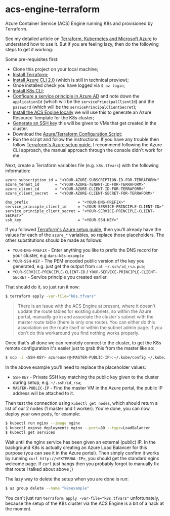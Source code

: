 # acs-engine-terraform
Azure Container Service (ACS) Engine running K8s and provisioned by Terraform.

See my detailed article on [Terraform, Kubernetes and Microsoft Azure](http://danielrhoades.com/) to understand how to use it.  But if you are feeling lazy, then do the following steps to get it working:

Some pre-requisites first:

* Clone this project on your local machine;
* [Install Terraform](https://www.terraform.io/intro/getting-started/install.html);
* [Install Azure CLI 2.0](https://docs.microsoft.com/en-us/cli/azure/install-azure-cli) (which is still in technical preview);
* Once installed check you have logged via `$ az login`;
* [Install K8s CLI](https://kubernetes.io/docs/tasks/kubectl/install/);
* [Configure a service principle in Azure AD](https://docs.microsoft.com/en-us/azure/container-service/container-service-kubernetes-service-principal#create-a-service-principal-in-azure-active-directory) and note down the `applicationId` (which will be the `servicePrincipalClientId`) and the `password` (which will be the `servicePrincipalClientSecret`);
* [Install the ACS Engine locally](https://github.com/Azure/acs-engine/blob/master/docs/acsengine.md#downloading-and-building-acs-engine-locally) we will use this to generate an Azure Resource Template for the K8s cluster;
* [Generate an SSH key](https://github.com/Azure/acs-engine/blob/master/docs/ssh.md#ssh-key-generation) this will be given to VMs that get created in the cluster.
* Download the [Azure/Terraform Configuration Script](https://github.com/mitchellh/packer/blob/master/contrib/azure-setup.sh);
* Run the script and follow the instructions.  If you have any trouble then follow [Terraform's Azure setup guide](https://www.terraform.io/docs/providers/azurerm/index.html), I recommend following the Azure CLI approach, the manual approach through the console didn't work for me.

Next, create a Terraform variables file (e.g. `k8s.tfvars`) with the following information:

```hcl-terraform
azure_subscription_id = "<YOUR-AZURE-SUBSCRIPTION-ID-FOR-TERRAFORM>"
azure_tenant_id       = "<YOUR-AZURE-TENANT-ID-FOR-TERRAFORM>"
azure_client_id       = "<YOUR-AZURE-CLIENT-ID-FOR-TERRAFORM>"
azure_client_secret   = "<YOUR-AZURE-CLIENT-SECRET-FOR-TERRAFORM>"

dns_prefix                      = "<YOUR-DNS-PREFIX>"
service_principle_client_id     = "<YOUR-SERVICE-PRINCIPLE-CLIENT-ID>"
service_principle_client_secret = "<YOUR-SERVICE-PRINCIPLE-CLIENT-SECRET>"
ssh_key                         = "<YOUR-SSH-KEY>"
```

If you followed [Terraform's Azure setup guide](https://www.terraform.io/docs/providers/azurerm/index.html), then you'll already have the values for each of the `azure_*` variables, so replace those placeholders.  The other substitutions should be made as follows:

* `YOUR-DNS-PREFIX` - Enter anything you like to prefix the DNS record for your cluster, e.g `dans-k8s-example`
* `YOUR-SSH-KEY` - The PEM encoded public version of the key you generated, e.g. just get the output from `cat ~/.ssh/id_rsa.pub`;
* `YOUR-SERVICE-PRINCIPLE-CLIENT-ID` / `YOUR-SERVICE-PRINCIPLE-CLIENT-SECRET` - Service principle you created earlier.

That should do it, so just run it now:

```bash
$ terraform apply -var-file="k8s.tfvars"
```

> There is an issue with the ACS Engine at present, where it doesn't update the route tables for existing subnets, so within the Azure portal, manually go in and associate the cluster's subnet with the master route table (there is only one route).  You can either do this association on the route itself or within the subnet admin page.  If you don't do this workaround you find nothing works properly.

Once that's all done we can remotely connect to the cluster, to get the K8s remote configuration it's easier just to grab this from the master like so:
  
```bash
$ scp -i <SSH-KEY> azureuser@<MASTER-PUBLIC-IP>:~/.kube/config ~/.kube/config
```

In the above example you'll need to replace the placeholder values:

* `SSH-KEY` - Private SSH key matching the public key given to the cluster during setup, e.g. `~/.ssh/id_rsa`;
* `MASTER-PUBLIC-IP` - Find the master VM in the Azure portal, the public IP address will be attached to it.
 
Then test the connection using `kubectl get nodes`, which should return a list of our 2 nodes (1 master and 1 worker).  You're done, you can now deploy your own pods, for example:

```bash
$ kubectl run nginx --image nginx
$ kubectl expose deployments nginx --port=80 --type=LoadBalancer
$ kubectl get services
```

Wait until the nginx service has been given an external (public) IP.  In the background K8s is actually creating an Azure Load Balancer for this purpose (you can see it in the Azure portal).  Then simply confirm it works by running `curl http://<EXTERNAL-IP>`, you should get the standard nginx welcome page.  If `curl` just hangs then you probably forgot to manually fix that route I talked about above ;)

The lazy way to delete the setup when you are done is run:

```bash
$ az group delete --name "k8sexample"
```

You can't just run `terraform apply -var-file="k8s.tfvars"` unfortunately, because the setup of the K8s cluster via the ACS Engine is a bit of a hack at the moment. 